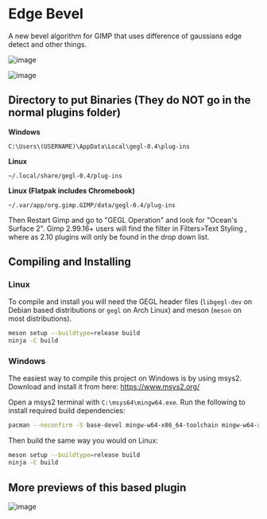 # Edge Bevel

A new bevel algorithm for GIMP that uses difference of gaussians edge detect and other things.

![image](https://github.com/user-attachments/assets/880ffc7b-c159-49e1-9a2b-180000e584ce)

![image](https://github.com/user-attachments/assets/9d25c6d2-56cc-4f58-9efa-66cd99f67460)



## Directory to put Binaries (They do NOT go in the normal plugins folder)

**Windows**

 `C:\Users\(USERNAME)\AppData\Local\gegl-0.4\plug-ins`

 **Linux**

`~/.local/share/gegl-0.4/plug-ins`

 **Linux (Flatpak includes Chromebook)**

`~/.var/app/org.gimp.GIMP/data/gegl-0.4/plug-ins`

Then Restart Gimp and go to "GEGL Operation" and look for "Ocean's Surface 2". Gimp 2.99.16+ users will find the filter in Filters>Text Styling , where as 2.10 plugins will only be found in the drop down list.


## Compiling and Installing

### Linux

To compile and install you will need the GEGL header files (`libgegl-dev` on
Debian based distributions or `gegl` on Arch Linux) and meson (`meson` on
most distributions).

```bash
meson setup --buildtype=release build
ninja -C build

```

### Windows

The easiest way to compile this project on Windows is by using msys2.  Download
and install it from here: https://www.msys2.org/

Open a msys2 terminal with `C:\msys64\mingw64.exe`.  Run the following to
install required build dependencies:

```bash
pacman --noconfirm -S base-devel mingw-w64-x86_64-toolchain mingw-w64-x86_64-meson mingw-w64-x86_64-gegl
```

Then build the same way you would on Linux:

```bash
meson setup --buildtype=release build
ninja -C build
```

  
  ## More previews of this based plugin
  
![image](https://github.com/user-attachments/assets/34207e19-dfd4-4280-89e9-326c322ca39f)
